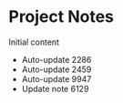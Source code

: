 # Project Notes

Initial content
- Auto-update 2286
- Auto-update 2459
- Auto-update 9947
- Update note 6129
